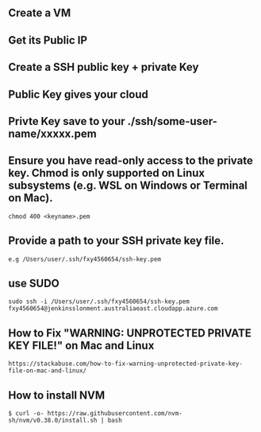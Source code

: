 ## Create a VM

## Get its Public IP

## Create a SSH public key + private Key

## Public Key gives your cloud 

## Privte Key save to your ./ssh/some-user-name/xxxxx.pem

## Ensure you have read-only access to the private key. Chmod is only supported on Linux subsystems (e.g. WSL on Windows or Terminal on Mac).
 
 ```
 chmod 400 <keyname>.pem
 
 ```
 
## Provide a path to your SSH private key file. 

```
e.g /Users/user/.ssh/fxy4560654/ssh-key.pem

```

## use SUDO

```
sudo ssh -i /Users/user/.ssh/fxy4560654/ssh-key.pem fxy4560654@jenkinsslonment.australiaeast.cloudapp.azure.com

```

## How to Fix "WARNING: UNPROTECTED PRIVATE KEY FILE!" on Mac and Linux
```
https://stackabuse.com/how-to-fix-warning-unprotected-private-key-file-on-mac-and-linux/
```

## How to install NVM

```
$ curl -o- https://raw.githubusercontent.com/nvm-sh/nvm/v0.38.0/install.sh | bash

```

